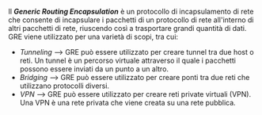 Il *__Generic Routing Encapsulation__* è un protocollo di incapsulamento di rete che consente di incapsulare i pacchetti di un protocollo di rete all'interno di altri pacchetti di rete, riuscendo così a trasportare grandi quantità di dati.
GRE viene utilizzato per una varietà di scopi, tra cui:

- _Tunneling_ --> GRE può essere utilizzato per creare tunnel tra due host o reti. Un tunnel è un percorso virtuale attraverso il quale i pacchetti possono essere inviati da un punto a un altro.
- _Bridging_ --> GRE può essere utilizzato per creare ponti tra due reti che utilizzano protocolli diversi.
- _VPN_ --> GRE può essere utilizzato per creare reti private virtuali (VPN). Una VPN è una rete privata che viene creata su una rete pubblica.
